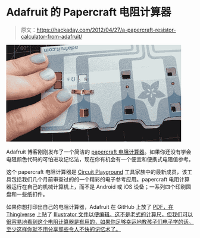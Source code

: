 # Adafruit 的 Papercraft 电阻计算器

> 原文：<https://hackaday.com/2012/04/27/a-papercraft-resistor-calculator-from-adafruit/>

![](img/222a5f362e765368f3fad196bdd102c6.png "resistor")

Adafruit 博客刚刚发布了一个简洁的 [papercraft 电阻计算器](http://www.adafruit.com/blog/2012/04/26/resistor-helper-papercraft-resistor-calculator/)。如果你还没有学会电阻颜色代码的可怕进攻记忆法，现在你有机会有一个便宜和便携式电阻值参考。

这个 papercraft 电阻计算器是 [Circuit Playground](http://adafruit.com/circuitplayground) 工具家族中的最新成员，该工具包括我们几个月前审查过的的一个精彩的电子参考应用。papercraft 电阻计算器运行在自己的机械计算机上，而不是 Android 或 iOS 设备；一系列四个印刷圆盘和一些纸扣件。

如果你想打印出自己的电阻计算器，Adafruit 在 GitHub 上放了 [PDF，在 Thingiverse](https://github.com/adafruit/Adafruit-Resistor-Helper) 上贴了 [Illustrator 文件以便编辑。这不是老式的计算尺，但我们可以很容易地看到这个电阻计算器是有用的，如果你足够幸运地教孩子们电子学的话。至少这样你就不用分享那些令人不快的记忆术了。](http://www.thingiverse.com/thing:22070)